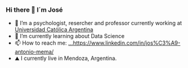 ### Hi there 👋 I´m José

- 🔭 I’m a psychologist, resercher and professor currently working at <a target="_blank" href="https://www.instagram.com/uca_mendoza/">Universidad Católica Argentina</a> 
- 🌱 I’m currently learning about Data Science
- 📫 How to reach me: [...](https://www.linkedin.com/in/jos%C3%A9-antonio-mema/)https://www.linkedin.com/in/jos%C3%A9-antonio-mema/
- ⛰ I currently live in Mendoza, Argentina.
